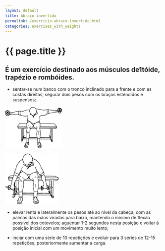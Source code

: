 ```yaml
---
layout: default
title: Abraço invertido
permalink: /exercicio-abraco-invertido.html
categories: exercises_with_weights
---
```


# {{ page.title }}

## É um exercício destinado aos músculos de1tóide, trapézio e rom­bóides.

* sentar-se num banco com o tronco inclinado para a frente e com as costas direitas; segurar dois pesos com os braços estendidos e suspensos;

![Abraço invertido](assets/exercicio-bracos-com-as-ancas-flectidas_clip_image002.gif)

![Abraço invertido](assets/exercicio-bracos-com-as-ancas-flectidas_clip_image004.gif)

* elevar lenta e lateralmente os pesos até ao nível da cabeça, com as palmas das mãos viradas para baixo, mantendo o mínimo de flexão possível dos cotovelos; aguentar 1-2 segundos nesta posição e voltar à posição inicial com um movimento muito lento;

* inciar com uma série de 10 repetições e evoluir para 3 séries de 12-15 repetições; posteriormente aumentar a carga.
